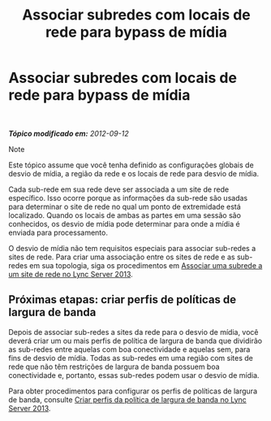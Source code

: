 ﻿---
title: Associar subredes com locais de rede para bypass de mídia
TOCTitle: Associar subredes com locais de rede para bypass de mídia
ms:assetid: 5bc632b7-1446-470f-b332-48ea0ca4d1fd
ms:mtpsurl: https://technet.microsoft.com/pt-br/library/Gg398401(v=OCS.15)
ms:contentKeyID: 49306830
ms.date: 05/19/2016
mtps_version: v=OCS.15
ms.translationtype: HT
---

# Associar subredes com locais de rede para bypass de mídia

 

_**Tópico modificado em:** 2012-09-12_

> [!NOTE]  
> Este tópico assume que você tenha definido as configurações globais de desvio de mídia, a região da rede e os locais de rede para desvio de mídia.

Cada sub-rede em sua rede deve ser associada a um site de rede específico. Isso ocorre porque as informações da sub-rede são usadas para determinar o site de rede no qual um ponto de extremidade está localizado. Quando os locais de ambas as partes em uma sessão são conhecidos, os desvio de mídia pode determinar para onde a mídia é enviada para processamento.

O desvio de mídia não tem requisitos especiais para associar sub-redes a sites de rede. Para criar uma associação entre os sites de rede e as sub-redes em sua topologia, siga os procedimentos em [Associar uma subrede a um site de rede no Lync Server 2013](lync-server-2013-associate-a-subnet-with-a-network-site.md).

## Próximas etapas: criar perfis de políticas de largura de banda

Depois de associar sub-redes a sites da rede para o desvio de mídia, você deverá criar um ou mais perfis de política de largura de banda que dividirão as sub-redes entre aquelas com boa conectividade e aquelas sem, para fins de desvio de mídia. Todas as sub-redes em uma região com sites de rede que não têm restrições de largura de banda possuem boa conectividade e, portanto, essas sub-redes podem usar o desvio de mídia.

Para obter procedimentos para configurar os perfis de políticas de largura de banda, consulte [Criar perfis da política de largura de banda no Lync Server 2013](lync-server-2013-create-bandwidth-policy-profiles.md).

